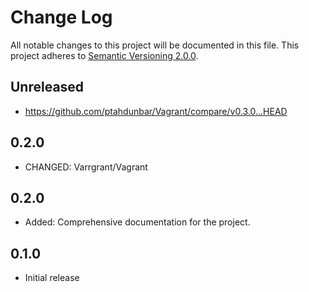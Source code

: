 # Change Log
All notable changes to this project will be documented in this file.
This project adheres to [Semantic Versioning 2.0.0](http://semver.org/).

## Unreleased
- https://github.com/ptahdunbar/Vagrant/compare/v0.3.0...HEAD

## 0.2.0
- CHANGED: Varrgrant/Vagrant

## 0.2.0
- Added: Comprehensive documentation for the project.

## 0.1.0
- Initial release
